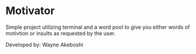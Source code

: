 # Motivator

Simple project utilizing terminal and a word pool to give you either words of motivtion or insults as requested by the user.

Developed by: Wayne Akeboshi
